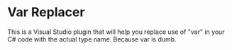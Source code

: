 # Var Replacer
This is a Visual Studio plugin that will help you replace use of "var" in your C# code with the actual type name. Because var is dumb.
